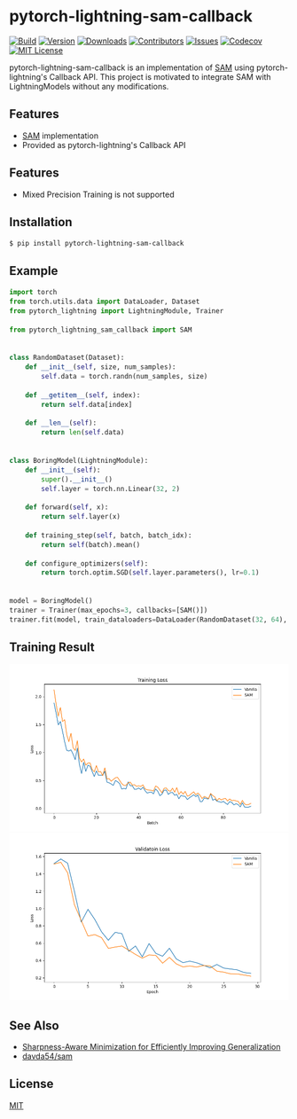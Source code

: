 # pytorch-lightning-sam-callback
[![Build][build-shiled]][build-url]
[![Version][version-shield]][version-url]
[![Downloads][download-shield]][download-url]
[![Contributors][contributors-shield]][contributors-url]
[![Issues][issues-shield]][issues-url]
[![Codecov][codecov-shield]][codecov-url]
[![MIT License][license-shield]][license-url]

pytorch-lightning-sam-callback is an implementation of [SAM](https://arxiv.org/abs/2010.01412) using pytorch-lightning's Callback API.
This project is motivated to integrate SAM with LightningModels without any modifications.

## Features
* [SAM](https://arxiv.org/abs/2010.01412) implementation
* Provided as pytorch-lightning's Callback API

## Features
* Mixed Precision Training is not supported

## Installation
```
$ pip install pytorch-lightning-sam-callback
```

## Example
```python
import torch
from torch.utils.data import DataLoader, Dataset
from pytorch_lightning import LightningModule, Trainer

from pytorch_lightning_sam_callback import SAM


class RandomDataset(Dataset):
    def __init__(self, size, num_samples):
        self.data = torch.randn(num_samples, size)

    def __getitem__(self, index):
        return self.data[index]

    def __len__(self):
        return len(self.data)


class BoringModel(LightningModule):
    def __init__(self):
        super().__init__()
        self.layer = torch.nn.Linear(32, 2)

    def forward(self, x):
        return self.layer(x)

    def training_step(self, batch, batch_idx):
        return self(batch).mean()

    def configure_optimizers(self):
        return torch.optim.SGD(self.layer.parameters(), lr=0.1)


model = BoringModel()
trainer = Trainer(max_epochs=3, callbacks=[SAM()])
trainer.fit(model, train_dataloaders=DataLoader(RandomDataset(32, 64), batch_size=2))
```

## Training Result
![training_loss](https://github.com/ar90n/pytorch-lightning-sam-callback/blob/assets/images/training_loss.png?raw=true)
![validation_loss](https://github.com/ar90n/pytorch-lightning-sam-callback/blob/assets/images/validation_loss.png)

## See Also
* [Sharpness-Aware Minimization for Efficiently Improving Generalization](https://arxiv.org/abs/2010.01412)
* [davda54/sam](https://github.com/davda54/sam)

## License
[MIT](https://github.com/ar90n/pytorch-lightning-sam-callback/blob/main/LICENSE)

[download-shield]: https://img.shields.io/pypi/dm/pytorch-lightning-sam-callback?style=flat
[download-url]: https://pypi.org/project/pytorch-lightning-sam-callback/
[version-shield]: https://img.shields.io/pypi/v/pytorch-lightning-sam-callback?style=flat
[version-url]: https://pypi.org/project/pytorch-lightning-sam-callback/
[build-shiled]: https://img.shields.io/github/workflow/status/ar90n/pytorch-lightning-sam-callback/CI%20testing/main
[build-url]: https://github.com/ar90n/pytorch-lightning-sam-callback/actions/workflows/ci-testing.yml
[contributors-shield]: https://img.shields.io/github/contributors/ar90n/pytorch-lightning-sam-callback.svg?style=flat
[contributors-url]: https://github.com/ar90n/pytorch-lightning-sam-callback/graphs/contributors
[issues-shield]: https://img.shields.io/github/issues/ar90n/pytorch-lightning-sam-callback.svg?style=flat
[issues-url]: https://github.com/ar90n/pytorch-lightning-sam-callback/issues
[license-shield]: https://img.shields.io/github/license/ar90n/pytorch-lightning-sam-callback.svg?style=flat
[license-url]: https://github.com/ar90n/pytorch-lightning-sam-callback/blob/main/LICENSE
[codecov-shield]: https://codecov.io/gh/ar90n/pytorch-lightning-sam-callback/branch/main/graph/badge.svg?token=8GKU96ODLY
[codecov-url]: https://codecov.io/gh/ar90n/pytorch-lightning-sam-callback
